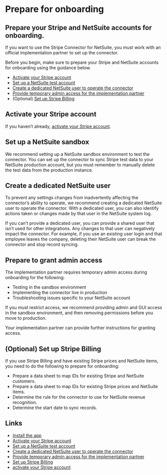 # Prepare for onboarding

## Prepare your Stripe and NetSuite accounts for onboarding.

If you want to use the Stripe Connector for NetSuite, you must work with an
official implementation partner to set up the connector.

Before you begin, make sure to prepare your Stripe and NetSuite accounts for
onboarding using the guidance below.

- [Activate your Stripe
account](https://docs.stripe.com/connectors/netsuite/onboarding#stripe-account)
- [Set up a NetSuite test
account](https://docs.stripe.com/connectors/netsuite/onboarding#netsuite-sandbox)
- [Create a dedicated NetSuite user to operate the
connector](https://docs.stripe.com/connectors/netsuite/onboarding#netsuite-user)
- [Provide temporary admin access for the implementation
partner](https://docs.stripe.com/connectors/netsuite/onboarding#admin-access)
- (Optional) [Set up Stripe
Billing](https://docs.stripe.com/connectors/netsuite/onboarding#stripe-billing)

## Activate your Stripe account

If you haven’t already, [activate your Stripe
account](https://docs.stripe.com/get-started/account/activate).

## Set up a NetSuite sandbox

We recommend setting up a NetSuite sandbox environment to test the connector.
You can set up the connector to sync Stripe test data to your NetSuite
production account, but you must remember to manually delete the test data from
the production instance.

## Create a dedicated NetSuite user

To prevent any settings changes from inadvertently affecting the connector’s
ability to operate, we recommend creating a dedicated NetSuite user to operate
the connector. With a dedicated user, you can also identify actions taken or
changes made by that user in the NetSuite system log.

If you can’t provide a dedicated user, you can provide a shared user that isn’t
used for other integrations. Any changes to that user can negatively impact the
connector. For example, if you use an existing user login and that employee
leaves the company, deleting their NetSuite user can break the connector and
stop record syncing.

## Prepare to grant admin access

The implementation partner requires temporary admin access during onboarding for
the following:

- Testing in the sandbox environment
- Implementing the connector live in production
- Troubleshooting issues specific to your NetSuite account

If you must restrict access, we recommend providing admin and GUI access in the
sandbox environment, and then removing permissions before you move to
production.

Your implementation partner can provide further instructions for granting
access.

## (Optional) Set up Stripe Billing

If you use Stripe Billing and have existing Stripe prices and NetSuite items,
you need to do the following to prepare for onboarding:

- Prepare a data sheet to map IDs for existing Stripe and NetSuite customers.
- Prepare a data sheet to map IDs for existing Stripe prices and NetSuite items.
- Determine the rule for the connector to use for NetSuite revenue recognition.
- Determine the start date to sync records.

## Links

- [Install the app](https://marketplace.stripe.com/apps/netsuite-connector)
- [Activate your Stripe
account](https://docs.stripe.com/connectors/netsuite/onboarding#stripe-account)
- [Set up a NetSuite test
account](https://docs.stripe.com/connectors/netsuite/onboarding#netsuite-sandbox)
- [Create a dedicated NetSuite user to operate the
connector](https://docs.stripe.com/connectors/netsuite/onboarding#netsuite-user)
- [Provide temporary admin access for the implementation
partner](https://docs.stripe.com/connectors/netsuite/onboarding#admin-access)
- [Set up Stripe
Billing](https://docs.stripe.com/connectors/netsuite/onboarding#stripe-billing)
- [activate your Stripe
account](https://docs.stripe.com/get-started/account/activate)